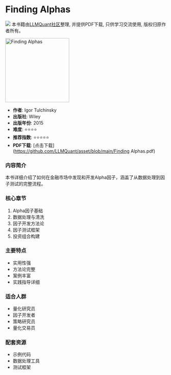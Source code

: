 # Finding Alphas

![](https://fastly.jsdelivr.net/gh/bucketio/img3@main/2024/09/04/1725464231869-e0b2f727-2a0f-4270-bf6c-31ddc350426a.gif)
本书籍由[LLMQuant社区](https://llmquant.com/)整理, 并提供PDF下载, 只供学习交流使用, 版权归原作者所有。

<img src="cover.jpg" alt="Finding Alphas" width="200"/>

- **作者**: Igor Tulchinsky
- **出版社**: Wiley
- **出版年份**: 2015
- **难度**: ⭐⭐⭐⭐
- **推荐指数**: ⭐⭐⭐⭐⭐
- **PDF下载**: [点击下载](https://github.com/LLMQuant/asset/blob/main/Finding Alphas.pdf)

### 内容简介
本书详细介绍了如何在金融市场中发现和开发Alpha因子，涵盖了从数据处理到因子测试的完整流程。

### 核心章节
1. Alpha因子基础
2. 数据处理与清洗
3. 因子开发方法论
4. 因子测试框架
5. 投资组合构建

### 主要特点
- 实用性强
- 方法论完整
- 案例丰富
- 实践指导详细

### 适合人群
- 量化研究员
- 因子开发者
- 策略研究员
- 量化交易员

### 配套资源
- 示例代码
- 数据处理工具
- 测试框架
